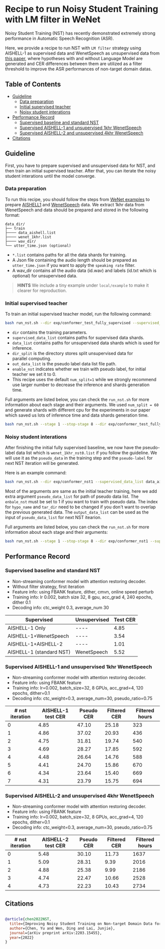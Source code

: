 # Recipe to run Noisy Student Training with LM filter in WeNet

Noisy Student Training (NST) has recently demonstrated extremely strong performance in Automatic Speech Recognition (ASR).

Here, we provide a recipe to run NST with `LM filter` strategy using AISHELL-1 as supervised data and WenetSpeech as unsupervised data from [this paper](https://arxiv.org/abs/2211.04717), where hypotheses with and without Language Model are generated and CER differences between them are utilized as a filter threshold to improve the ASR performances of non-target domain datas.

## Table of Contents

- [Guideline](#guideline)
  - [Data preparation](#data-preparation)
  - [Initial supervised teacher](#initial-supervised-teacher)
  - [Noisy student interations](#noisy-student-interations)
- [Performance Record](#performance-record)
  - [Supervised baseline and standard NST](##supervised-baseline-and-standard-nst)
  - [Supervised AISHELL-1 and unsupervised 1khr WenetSpeech](#supervised-aishell-1-and-unsupervised-1khr-wenetspeech)
  - [Supervised AISHELL-2 and unsupervised 4khr WenetSpeech](#supervised-aishell-2-and-unsupervised-4khr-wenetspeech)
- [Citations](#citations)

## Guideline

First, you have to prepare supervised and unsupervised data for NST, and then train an initial supervised teacher. After that, you can iterate the noisy student interations until the model converge.

### Data preparation

To run this recipe, you should follow the steps from [WeNet examples](https://github.com/wenet-e2e/wenet/tree/main/examples) to prepare [AISHELL1](https://github.com/wenet-e2e/wenet/tree/main/examples/aishell/s0) and [WenetSpeech](https://github.com/wenet-e2e/wenet/tree/main/examples/wenetspeech/s0) data.
We extract 1khr data from WenetSpeech and data should be prepared and stored in the following format:

```
data_dir/
├── train
├──── data_aishell.list
├──── wenet_1khr.list
├──── wav_dir/
└── utter_time.json (optional)
```
- `*.list` contains paths for all the data shards for training.
- A Json file containing the audio length should be prepared as `utter_time.json` if you want to apply the `speaking rate` filter.
- A wav_dir contains all the audio data (id.wav) and labels (id.txt which is optional) for unsupervised data.
> **HINTS** We include a tiny example under `local/example` to make it clearer for reproduction.

### Initial supervised teacher

To train an initial supervised teacher model, run the following command:

```bash
bash run_nst.sh --dir exp/conformer_test_fully_supervised --supervised_data_list data_aishell.list --data_list wenet_1khr.list --dir_split wenet_split_60_test/ --out_data_list data/train/wenet_1khr_nst0.list --enable_nst 0
```
- `dir` contains the training parameters.
- `supervised_data_list` contains paths for supervised data shards.
- `data_list` contains paths for unsupervised data shards which is used for inference.
- `dir_split` is the directory stores split unsupervised data for parallel computing.
- `out_data_list` is the pseudo label data list file path.
- `enable_nst` indicates whether we train with pseudo label, for initial teacher we set it to 0.
- This recipe uses the default `num_split=1` while we strongly recommend use larger number to decrease the inference and shards generation time.

Full arguments are listed below, you can check the `run_nst.sh` for more information about each stage and their arguments. We used `num_split = 60` and generate shards with different cpu for the experiments in our paper which saved us lots of inference time and data shards generation time.

```bash
bash run_nst.sh --stage 1 --stop-stage 8 --dir exp/conformer_test_fully_supervised --supervised_data_list data_aishell.list --enable_nst 0 --num_split 1 --data_list wenet_1khr.list --dir_split wenet_split_60_test/ --job_num 0 --hypo_name hypothesis_nst0.txt --label 1 --wav_dir data/train/wenet_1k_untar/ --cer_hypo_dir wenet_cer_hypo --cer_label_dir wenet_cer_label --label_file label.txt --cer_hypo_threshold 10 --speak_rate_threshold 0 --utter_time_file utter_time.json --untar_dir data/train/wenet_1khr_untar/ --tar_dir data/train/wenet_1khr_tar/ --out_data_list data/train/wenet_1khr.list
```

### Noisy student interations

After finishing the initial fully supervised baseline, we now have the pseudo-label data list which is `wenet_1khr_nst0.list` if you follow the guideline. We will use it as the `pseudo_data` in the training step and the `pseudo-label` for next NST iteration will be generated.

Here is an example command:

```bash
bash run_nst.sh --dir exp/conformer_nst1 --supervised_data_list data_aishell.list --pseudo_data_list wenet_1khr_nst0.list  --enable_nst 1 --job_num 0 --hypo_name hypothesis_nst1.txt --untar_dir data/train/wenet_1khr_untar_nst1/ --tar_dir data/train/wenet_1khr_tar_nst1/ --out_data_list data/train/wenet_1khr_nst1.list 
```
Most of the arguments are same as the initial teacher training, here we add extra argument `pseudo_data_list` for path of pseudo data list. The `enbale_nst` must be set to 1 if you want to train with pseudo data. The index for `hypo_name` and `tar_dir` need to be changed if you don't want to overlap the previous generated data.
The `output_data_list` can be used as the input of `pseudo_data_list` for next NST itearion.

Full arguments are listed below, you can check the `run_nst.sh` for more information about each stage and their arguments:
```bash
bash run_nst.sh --stage 1 --stop-stage 8 --dir exp/conformer_nst1 --supervised_data_list data_aishell.list --pseudo_data_list wenet_1khr_nst0  --enable_nst 1 --num_split 1 --dir_split wenet_split_60_test/ --job_num 0 --hypo_name hypothesis_nst1.txt --label 0 --wav_dir data/train/wenet_1k_untar/ --cer_hypo_dir wenet_cer_hypo --cer_label_dir wenet_cer_label --label_file label.txt --cer_hypo_threshold 10 --speak_rate_threshold 0 --utter_time_file utter_time.json --untar_dir data/train/wenet_1khr_untar_nst1/ --tar_dir data/train/wenet_1khr_tar_nst1/ --out_data_list data/train/wenet_1khr_nst1.list 
```

## Performance Record

### Supervised baseline and standard NST
* Non-streaming conformer model with attention restoring decoder.
* Without filter strategy, first iteration
* Feature info: using FBANK feature, dither, cmvn, online speed perturb
* Training info: lr 0.002, batch size 32, 8 gpu, acc_grad 4, 240 epochs, dither 0.1
* Decoding info: ctc_weight 0.3, average_num 30


| Supervised               | Unsupervised | Test CER |
|--------------------------|--------------|----------|
| AISHELL-1 Only           | ----         | 4.85     |
| AISHELL-1+WenetSpeech    | ----         | 3.54     |
| AISHELL-1+AISHELL-2      | ----         | 1.01     |
| AISHELL-1 (standard NST) | WenetSpeech  | 5.52     |



### Supervised AISHELL-1 and unsupervised 1khr WenetSpeech
* Non-streaming conformer model with attention restoring decoder.
* Feature info: using FBANK feature
* Training info: lr=0.002, batch_size=32, 8 GPUs, acc_grad=4, 120 epochs, dither=0.1
* Decoding info: ctc_weight=0.3, average_num=30, pseudo_ratio=0.75

| # nst iteration | AISHELL-1 test CER | Pseudo CER| Filtered CER | Filtered hours |
|----------------|--------------------|-----------|--------------|----------------|
| 0 | 4.85             | 47.10     |   25.18           |     323           |
| 1 | 4.86             | 37.02     |   20.93           |     436           |
| 2 | 4.75             | 31.81     |   19.74           |     540           |
| 3 | 4.69             | 28.27     |   17.85           |     592           |
| 4 | 4.48             | 26.64     |   14.76           |     588           |
| 5 | 4.41             | 24.70     |   15.86           |     670           |
| 6 | 4.34             | 23.64     |   15.40           |     669           |
| 7 | 4.31             | 23.79     |   15.75           |     694           |

### Supervised AISHELL-2 and unsupervised 4khr WenetSpeech
* Non-streaming conformer model with attention restoring decoder.
* Feature info: using FBANK feature
* Training info: lr=0.002, batch_size=32, 8 GPUs, acc_grad=4, 120 epochs, dither=0.1
* Decoding info: ctc_weight=0.3, average_num=30, pseudo_ratio=0.75

| # nst iteration | AISHELL-2 test CER | Pseudo CER | Filtered CER | Filtered hours |
|----------------|--------------------|------------|--------------|----------------|
| 0 | 5.48               | 30.10      | 11.73        | 1637           |
| 1 | 5.09               | 28.31      | 9.39         | 2016           |
| 2 | 4.88               | 25.38      | 9.99         | 2186           |
| 3 | 4.74               | 22.47      | 10.66        | 2528           |
| 4 | 4.73               | 22.23      | 10.43        | 2734           |



## Citations

``` bibtex

@article{chen2022NST,
  title={Improving Noisy Student Training on Non-target Domain Data for Automatic Speech Recognition},
  author={Chen, Yu and Wen, Ding and Lai, Junjie},
  journal={arXiv preprint arXiv:2203.15455},
  year={2022}
}
